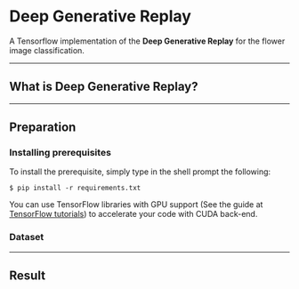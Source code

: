 # Deep Generative Replay

A Tensorflow implementation of the **Deep Generative Replay** for the flower image classification. 

---
## What is Deep Generative Replay?


---
## Preparation

### Installing prerequisites

To install the prerequisite, simply type in the shell prompt the following:

```
$ pip install -r requirements.txt
```

You can use TensorFlow libraries with GPU support (See the guide at [TensorFlow tutorials](https://www.tensorflow.org/guide/gpu?hl=en)) to accelerate your code with CUDA back-end.

### Dataset


---
## Result
